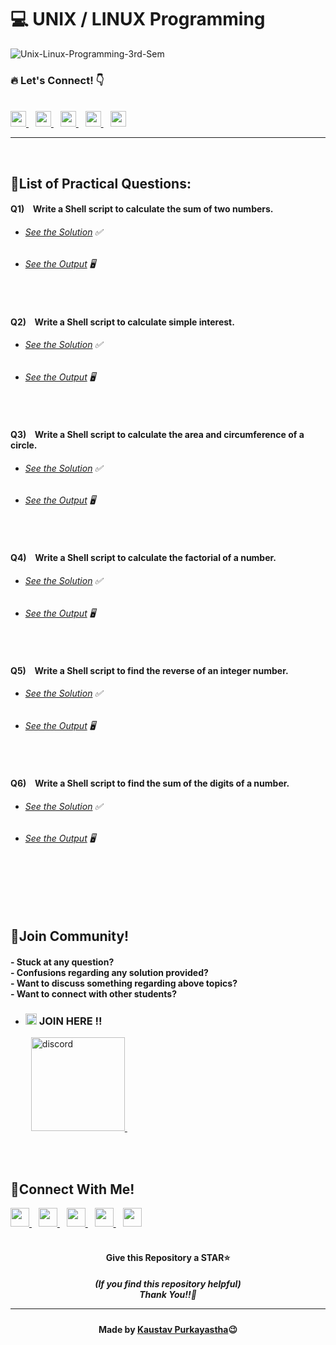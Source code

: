 #  💻 UNIX / LINUX Programming

![Unix-Linux-Programming-3rd-Sem](https://socialify.git.ci/Kaustav-Purkayastha/Unix-Linux-Programming-3rd-Sem/image?description=1&descriptionEditable=CSC-SEC-301-L%20-%3E%20%0AUNIX%2FLINUX%20Programming%20LAB%20(Solutions)%20&font=Inter&forks=1&language=1&name=1&owner=1&pattern=Signal&stargazers=1&theme=Dark)


### 🔥 Let\'s Connect! 👇 
  <br/>
  <a href="https://twitter.com/imKaustav_">
    <img width="25px" src="https://www.vectorlogo.zone/logos/twitter/twitter-tile.svg" />
  </a>&ensp;
  <a href="https://www.linkedin.com/in/kaustav-02">
    <img width="25px" src="https://www.vectorlogo.zone/logos/linkedin/linkedin-icon.svg" />
  </a>&ensp;
  <a href="https://github.com/Kaustav-Purkayastha">
  <img width="25px" src="https://www.vectorlogo.zone/logos/github/github-icon.svg" />
  </a>&ensp;
  <a href="https://www.instagram.com/_.kaustav._/">
    <img width="25px" src="https://www.vectorlogo.zone/logos/instagram/instagram-icon.svg" />
  </a>&ensp;
  <a href="https://www.facebook.com/kaustav.purkayastha.02/">
  <img width="25px" src="https://www.vectorlogo.zone/logos/facebook/facebook-official.svg" />
  </a>
  
***
<br/>

## 📜List of Practical Questions:

#### Q1) &ensp; Write a Shell script to calculate the sum of two numbers.
- ######  [See the Solution](https://github.com/Kaustav-Purkayastha/Unix-Linux-Programming-3rd-Sem/blob/main/Solutions/Q-01/sum.sh) ✅
- ######  [See the Output](https://github.com/Kaustav-Purkayastha/Unix-Linux-Programming-3rd-Sem/blob/main/Solutions/Q-01/sum.jpg) 🖥
<br/>


#### Q2) &ensp; Write a Shell script to calculate simple interest.
- ######  [See the Solution](https://github.com/Kaustav-Purkayastha/Unix-Linux-Programming-3rd-Sem/blob/main/Solutions/Q-02/simple_interest.sh) ✅
- ######  [See the Output](https://github.com/Kaustav-Purkayastha/Unix-Linux-Programming-3rd-Sem/blob/main/Solutions/Q-02/simple_interest.jpg) 🖥
<br/>


#### Q3) &ensp; Write a Shell script to calculate the area and circumference of a circle.
- ######  [See the Solution](https://github.com/Kaustav-Purkayastha/Unix-Linux-Programming-3rd-Sem/blob/main/Solutions/Q-03/circle.sh) ✅
- ######  [See the Output](https://github.com/Kaustav-Purkayastha/Unix-Linux-Programming-3rd-Sem/blob/main/Solutions/Q-03/circle.jpg) 🖥
<br/>


#### Q4) &ensp; Write a Shell script to calculate the factorial of a number.
- ######  [See the Solution](https://github.com/Kaustav-Purkayastha/Unix-Linux-Programming-3rd-Sem/blob/main/Solutions/Q-04/factorial.sh) ✅
- ######  [See the Output](https://github.com/Kaustav-Purkayastha/Unix-Linux-Programming-3rd-Sem/blob/main/Solutions/Q-04/factorial.jpg) 🖥
<br/>


#### Q5) &ensp; Write a Shell script to find the reverse of an integer number.
- ######  [See the Solution](https://github.com/Kaustav-Purkayastha/Unix-Linux-Programming-3rd-Sem/blob/main/Solutions/Q-05/reverse.sh) ✅
- ######  [See the Output](https://github.com/Kaustav-Purkayastha/Unix-Linux-Programming-3rd-Sem/blob/main/Solutions/Q-05/reverse.jpg) 🖥
<br/>


#### Q6) &ensp; Write a Shell script to find the sum of the digits of a number.
- ######  [See the Solution](https://github.com/Kaustav-Purkayastha/Unix-Linux-Programming-3rd-Sem/blob/main/Solutions/Q-06/sumdigits.sh) ✅
- ######  [See the Output](https://github.com/Kaustav-Purkayastha/Unix-Linux-Programming-3rd-Sem/blob/main/Solutions/Q-06/sumdigits.jpg) 🖥
<br/>



<br/>
<br/>
<br/>


## 🤖Join Community!
<h4>
- Stuck at any question?<br/>
- Confusions regarding any solution provided? <br/>
- Want to discuss something regarding above topics?<br/>
- Want to connect with other students?
</h4>

- ### <img width="18px" src="https://www.vectorlogo.zone/logos/reactjs/reactjs-icon.svg" alt="join"> JOIN HERE !!
&ensp; &ensp; &ensp; <a href="https://discord.gg/B6yCkhuBqw">
<img width="150px" src="https://www.vectorlogo.zone/logos/discordapp/discordapp-official.svg" alt="discord">
</a>&ensp;

<br/>
<br/>


## 🔁Connect With Me!
  <a href="https://twitter.com/imKaustav_">
    <img width="30px" src="https://www.vectorlogo.zone/logos/twitter/twitter-tile.svg" />
  </a>&ensp;
  <a href="https://www.linkedin.com/in/kaustav-02">
    <img width="30px" src="https://www.vectorlogo.zone/logos/linkedin/linkedin-icon.svg" />
  </a>&ensp;
  <a href="https://github.com/Kaustav-Purkayastha">
  <img width="30px" src="https://www.vectorlogo.zone/logos/github/github-icon.svg" />
  </a>&ensp;
  <a href="https://www.instagram.com/_.kaustav._/">
    <img width="30px" src="https://www.vectorlogo.zone/logos/instagram/instagram-icon.svg" />
  </a>&ensp;
  <a href="https://www.facebook.com/kaustav.purkayastha.02/">
  <img width="30px" src="https://www.vectorlogo.zone/logos/facebook/facebook-official.svg" />
  </a>

<br/>
<br/>

<h4 align="center">Give this Repository a STAR⭐</h4>
<h5 align="center">(If you find this repository helpful)
<br/> Thank You!!💝
<hr/>
</h5>
<h4 align="center">Made by <a href="https://twitter.com/imKaustav_">Kaustav Purkayastha</a>😉</h4>
